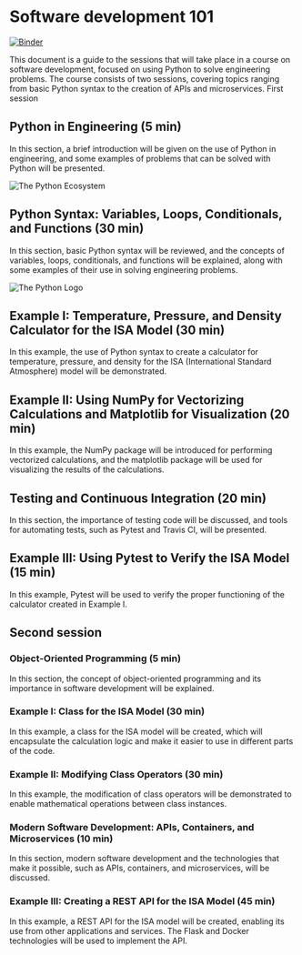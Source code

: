 # Software development 101

[![Binder](https://mybinder.org/badge_logo.svg)](https://mybinder.org/v2/gh/jorgepiloto/introduccion-al-desarrollo-de-software/main)

This document is a guide to the sessions that will take place in a course on
software development, focused on using Python to solve engineering problems. The
course consists of two sessions, covering topics ranging from basic Python
syntax to the creation of APIs and microservices. First session

## Python in Engineering (5 min)

In this section, a brief introduction will be given on the use of Python in
engineering, and some examples of problems that can be solved with Python will
be presented.

![The Python Ecosystem](https://camo.githubusercontent.com/96774b842f21fc54a20bc1b780a98f610bfd0cc3a6873943a6a0cd7f3785252a/68747470733a2f2f6a7570797465617274682e6f72672f5f696d616765732f707974686f6e2d737461636b2e706e67)

## Python Syntax: Variables, Loops, Conditionals, and Functions (30 min)

In this section, basic Python syntax will be reviewed, and the concepts of
variables, loops, conditionals, and functions will be explained, along with some
examples of their use in solving engineering problems.

![The Python Logo](https://camo.githubusercontent.com/edbf0a154fb266da96cd1b5379eec350cff7ef072ba42ee003c713c321cb0ba8/68747470733a2f2f7777772e707974686f6e2e6f72672f7374617469632f696d672f707974686f6e2d6c6f676f2e706e67)

## Example I: Temperature, Pressure, and Density Calculator for the ISA Model (30 min)

In this example, the use of Python syntax to create a calculator for
temperature, pressure, and density for the ISA (International Standard
Atmosphere) model will be demonstrated.

## Example II: Using NumPy for Vectorizing Calculations and Matplotlib for Visualization (20 min)

In this example, the NumPy package will be introduced for performing vectorized
calculations, and the matplotlib package will be used for visualizing the
results of the calculations.

## Testing and Continuous Integration (20 min)

In this section, the importance of testing code will be discussed, and tools for
automating tests, such as Pytest and Travis CI, will be presented.

## Example III: Using Pytest to Verify the ISA Model (15 min)

In this example, Pytest will be used to verify the proper functioning of the
calculator created in Example I.

## Second session

### Object-Oriented Programming (5 min)

In this section, the concept of object-oriented programming and its importance
in software development will be explained.

### Example I: Class for the ISA Model (30 min)

In this example, a class for the ISA model will be created, which will
encapsulate the calculation logic and make it easier to use in different parts
of the code.

### Example II: Modifying Class Operators (30 min)

In this example, the modification of class operators will be demonstrated to
enable mathematical operations between class instances.

### Modern Software Development: APIs, Containers, and Microservices (10 min)

In this section, modern software development and the technologies that make it
possible, such as APIs, containers, and microservices, will be discussed.

### Example III: Creating a REST API for the ISA Model (45 min)

In this example, a REST API for the ISA model will be created, enabling its use
from other applications and services. The Flask and Docker technologies will be
used to implement the API.
